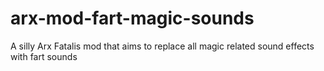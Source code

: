 # arx-mod-fart-magic-sounds
A silly Arx Fatalis mod that aims to replace all magic related sound effects with fart sounds
